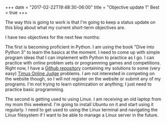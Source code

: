+++
date = "2017-02-22T19:48:30-06:00"
title = "Objective update 1"
Best = true
+++

The way this is going to work is that I'm going to keep a status update on this blog about what my current short-term objectives are. 

I have two objectives for the next few months:

The first is becoming proficient in Python. I am using the book "Dive into Python 3" to learn the basics at the moment. I need to come up with simple program ideas that I can implement with Python to practice as I go. I can practice with online problem sets or programming games and competitions. Right now, I have a [Github repository](https://github.com/keanemind/TimusOnlineJudge) containing my solutions to some (very easy) [Timus Online Judge](http://acm.timus.ru/) problems. I am not interested in competing on the website though, so I will not register on the website or submit any of my programs. I'm not trying to learn optimization or anything; I just need to practice basic programming. 

The second is getting used to using Linux. I am receiving an old laptop from my mom this weekend. I'm going to install Ubuntu on it and start using it regularly. I need to get used to using the Linux terminal and navigating the Linux filesystem if I want to be able to manage a Linux server in the future. 
